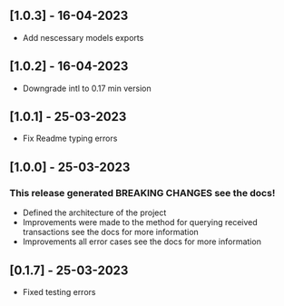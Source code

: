 ## [1.0.3] - 16-04-2023

- Add nescessary models exports

## [1.0.2] - 16-04-2023

- Downgrade intl to 0.17 min version

## [1.0.1] - 25-03-2023

- Fix Readme typing errors

## [1.0.0] - 25-03-2023

### This release generated BREAKING CHANGES see the docs!

- Defined the architecture of the project
- Improvements were made to the method for querying received transactions see the docs for more information
- Improvements all error cases see the docs for more information

## [0.1.7] - 25-03-2023

- Fixed testing errors
